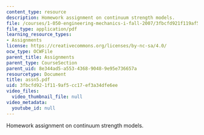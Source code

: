 ```yaml
---
content_type: resource
description: Homework assignment on continuum strength models.
file: /courses/1-050-engineering-mechanics-i-fall-2007/3fbcfd921f119af5cc17ef3a34dfe6ee_assn5.pdf
file_type: application/pdf
learning_resource_types:
- Assignments
license: https://creativecommons.org/licenses/by-nc-sa/4.0/
ocw_type: OCWFile
parent_title: Assignments
parent_type: CourseSection
parent_uid: 8e344ad5-a553-4368-9048-9e95e736657a
resourcetype: Document
title: assn5.pdf
uid: 3fbcfd92-1f11-9af5-cc17-ef3a34dfe6ee
video_files:
  video_thumbnail_file: null
video_metadata:
  youtube_id: null
---
```

Homework assignment on continuum strength models.